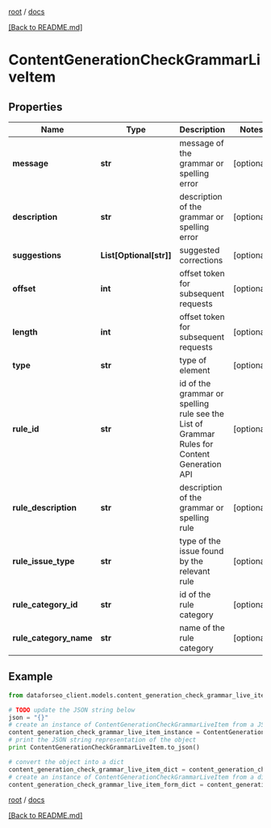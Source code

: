 [root](./../ "root") / [docs](./ "docs")

[[Back to README.md]](./../README.md "[Back to README.md]")

# ContentGenerationCheckGrammarLiveItem

## Properties

Name | Type | Description | Notes
------------ | ------------- | ------------- | -------------
**message** | **str** | message of the grammar or spelling error | [optional]
**description** | **str** | description of the grammar or spelling error | [optional]
**suggestions** | **List[Optional[str]]** | suggested corrections | [optional]
**offset** | **int** | offset token for subsequent requests | [optional]
**length** | **int** | offset token for subsequent requests | [optional]
**type** | **str** | type of element | [optional]
**rule_id** | **str** | id of the grammar or spelling rule see the List of Grammar Rules for Content Generation API | [optional]
**rule_description** | **str** | description of the grammar or spelling rule | [optional]
**rule_issue_type** | **str** | type of the issue found by the relevant rule | [optional]
**rule_category_id** | **str** | id of the rule category | [optional]
**rule_category_name** | **str** | name of the rule category | [optional]

## Example

```python
from dataforseo_client.models.content_generation_check_grammar_live_item import ContentGenerationCheckGrammarLiveItem

# TODO update the JSON string below
json = "{}"
# create an instance of ContentGenerationCheckGrammarLiveItem from a JSON string
content_generation_check_grammar_live_item_instance = ContentGenerationCheckGrammarLiveItem.from_json(json)
# print the JSON string representation of the object
print ContentGenerationCheckGrammarLiveItem.to_json()

# convert the object into a dict
content_generation_check_grammar_live_item_dict = content_generation_check_grammar_live_item_instance.to_dict()
# create an instance of ContentGenerationCheckGrammarLiveItem from a dict
content_generation_check_grammar_live_item_form_dict = content_generation_check_grammar_live_item.from_dict(content_generation_check_grammar_live_item_dict)
```

  

[root](./../ "root") / [docs](./ "docs")

[[Back to README.md]](./../README.md "[Back to README.md]")